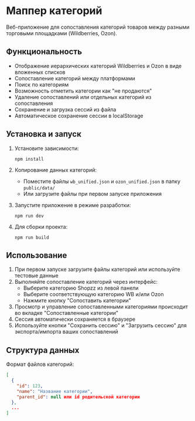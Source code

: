 # Маппер категорий

Веб-приложение для сопоставления категорий товаров между разными торговыми площадками (Wildberries, Ozon).

## Функциональность

- Отображение иерархических категорий Wildberries и Ozon в виде вложенных списков
- Сопоставление категорий между платформами
- Поиск по категориям
- Возможность отметить категории как "не продаются"
- Удаление сопоставлений или отдельных категорий из сопоставления
- Сохранение и загрузка сессий из файла
- Автоматическое сохранение сессии в localStorage

## Установка и запуск

1. Установите зависимости:
   ```
   npm install
   ```

2. Копирование данных категорий:
   - Поместите файлы `wb_unified.json` и `ozon_unified.json` в папку `public/data/`
   - Или загрузите файлы при первом запуске приложения

3. Запустите приложение в режиме разработки:
   ```
   npm run dev
   ```

4. Для сборки проекта:
   ```
   npm run build
   ```

## Использование

1. При первом запуске загрузите файлы категорий или используйте тестовые данные
2. Выполняйте сопоставление категорий через интерфейс:
   - Выберите категорию Shopzz из левой панели
   - Выберите соответствующую категорию WB и/или Ozon
   - Нажмите кнопку "Сопоставить категории"
3. Просмотр и управление сопоставленными категориями происходит во вкладке "Сопоставленные категории"
4. Сессия автоматически сохраняется в браузере
5. Используйте кнопки "Сохранить сессию" и "Загрузить сессию" для экспорта/импорта ваших сопоставлений

## Структура данных

Формат файлов категорий:
```json
[
  {
    "id": 123,
    "name": "Название категории",
    "parent_id": null или id родительской категории
  },
  ...
]
```
